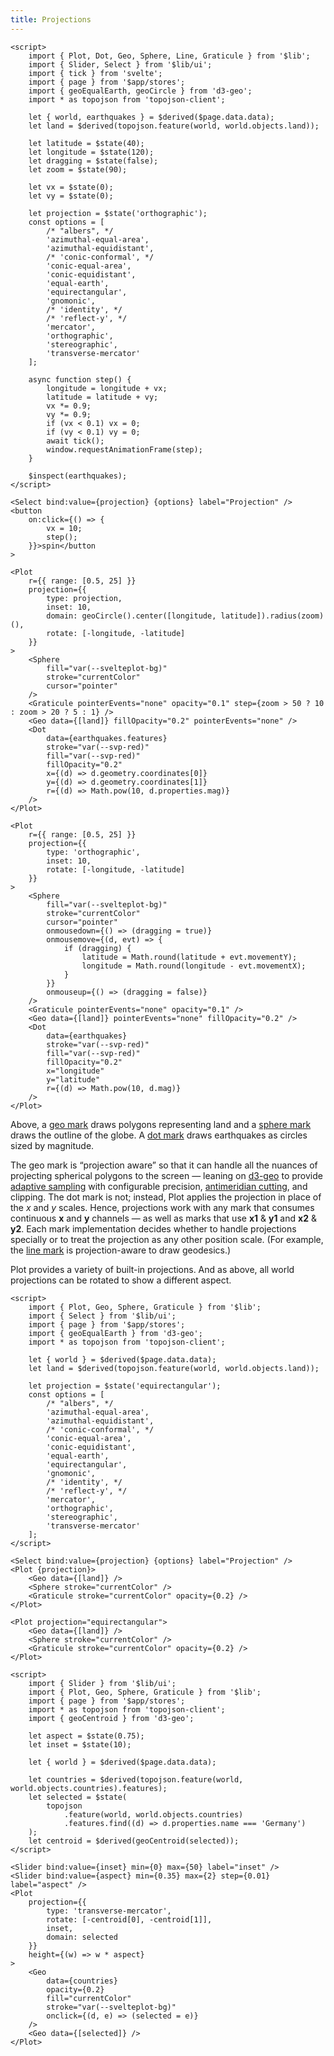 ```yaml
---
title: Projections
---
```


```svelte live
<script>
    import { Plot, Dot, Geo, Sphere, Line, Graticule } from '$lib';
    import { Slider, Select } from '$lib/ui';
    import { tick } from 'svelte';
    import { page } from '$app/stores';
    import { geoEqualEarth, geoCircle } from 'd3-geo';
    import * as topojson from 'topojson-client';

    let { world, earthquakes } = $derived($page.data.data);
    let land = $derived(topojson.feature(world, world.objects.land));

    let latitude = $state(40);
    let longitude = $state(120);
    let dragging = $state(false);
    let zoom = $state(90);

    let vx = $state(0);
    let vy = $state(0);

    let projection = $state('orthographic');
    const options = [
        /* "albers", */
        'azimuthal-equal-area',
        'azimuthal-equidistant',
        /* 'conic-conformal', */
        'conic-equal-area',
        'conic-equidistant',
        'equal-earth',
        'equirectangular',
        'gnomonic',
        /* 'identity', */
        /* 'reflect-y', */
        'mercator',
        'orthographic',
        'stereographic',
        'transverse-mercator'
    ];

    async function step() {
        longitude = longitude + vx;
        latitude = latitude + vy;
        vx *= 0.9;
        vy *= 0.9;
        if (vx < 0.1) vx = 0;
        if (vy < 0.1) vy = 0;
        await tick();
        window.requestAnimationFrame(step);
    }

    $inspect(earthquakes);
</script>

<Select bind:value={projection} {options} label="Projection" />
<button
    on:click={() => {
        vx = 10;
        step();
    }}>spin</button
>

<Plot
    r={{ range: [0.5, 25] }}
    projection={{
        type: projection,
        inset: 10,
        domain: geoCircle().center([longitude, latitude]).radius(zoom)(),
        rotate: [-longitude, -latitude]
    }}
>
    <Sphere
        fill="var(--svelteplot-bg)"
        stroke="currentColor"
        cursor="pointer"
    />
    <Graticule pointerEvents="none" opacity="0.1" step={zoom > 50 ? 10 : zoom > 20 ? 5 : 1} />
    <Geo data={[land]} fillOpacity="0.2" pointerEvents="none" />
    <Dot
        data={earthquakes.features}
        stroke="var(--svp-red)"
        fill="var(--svp-red)"
        fillOpacity="0.2"
        x={(d) => d.geometry.coordinates[0]}
        y={(d) => d.geometry.coordinates[1]}
        r={(d) => Math.pow(10, d.properties.mag)}
    />
</Plot>
```

```svelte
<Plot
    r={{ range: [0.5, 25] }}
    projection={{
        type: 'orthographic',
        inset: 10,
        rotate: [-longitude, -latitude]
    }}
>
    <Sphere
        fill="var(--svelteplot-bg)"
        stroke="currentColor"
        cursor="pointer"
        onmousedown={() => (dragging = true)}
        onmousemove={(d, evt) => {
            if (dragging) {
                latitude = Math.round(latitude + evt.movementY);
                longitude = Math.round(longitude - evt.movementX);
            }
        }}
        onmouseup={() => (dragging = false)}
    />
    <Graticule pointerEvents="none" opacity="0.1" />
    <Geo data={[land]} pointerEvents="none" fillOpacity="0.2" />
    <Dot
        data={earthquakes}
        stroke="var(--svp-red)"
        fill="var(--svp-red)"
        fillOpacity="0.2"
        x="longitude"
        y="latitude"
        r={(d) => Math.pow(10, d.mag)}
    />
</Plot>
```

Above, a [geo mark](/marks/geo) draws polygons representing land and a [sphere mark](/marks/geo#sphere) draws the outline of the globe. A [dot mark](/marks/dot) draws earthquakes as circles sized by magnitude.

The geo mark is “projection aware” so that it can handle all the nuances of projecting spherical polygons to the screen — leaning on [d3-geo](https://d3js.org/d3-geo) to provide [adaptive sampling](https://observablehq.com/@d3/adaptive-sampling) with configurable precision, [antimeridian cutting](https://observablehq.com/@d3/antimeridian-cutting), and clipping. The dot mark is not; instead, Plot applies the projection in place of the _x_ and _y_ scales. Hence, projections work with any mark that consumes continuous **x** and **y** channels — as well as marks that use **x1** & **y1** and **x2** & **y2**. Each mark implementation decides whether to handle projections specially or to treat the projection as any other position scale. (For example, the [line mark](/marks/line) is projection-aware to draw geodesics.)

Plot provides a variety of built-in projections. And as above, all world projections can be rotated to show a different aspect.

```svelte live
<script>
    import { Plot, Geo, Sphere, Graticule } from '$lib';
    import { Select } from '$lib/ui';
    import { page } from '$app/stores';
    import { geoEqualEarth } from 'd3-geo';
    import * as topojson from 'topojson-client';

    let { world } = $derived($page.data.data);
    let land = $derived(topojson.feature(world, world.objects.land));

    let projection = $state('equirectangular');
    const options = [
        /* "albers", */
        'azimuthal-equal-area',
        'azimuthal-equidistant',
        /* 'conic-conformal', */
        'conic-equal-area',
        'conic-equidistant',
        'equal-earth',
        'equirectangular',
        'gnomonic',
        /* 'identity', */
        /* 'reflect-y', */
        'mercator',
        'orthographic',
        'stereographic',
        'transverse-mercator'
    ];
</script>

<Select bind:value={projection} {options} label="Projection" />
<Plot {projection}>
    <Geo data={[land]} />
    <Sphere stroke="currentColor" />
    <Graticule stroke="currentColor" opacity={0.2} />
</Plot>
```

```svelte
<Plot projection="equirectangular">
    <Geo data={[land]} />
    <Sphere stroke="currentColor" />
    <Graticule stroke="currentColor" opacity={0.2} />
</Plot>
```

```svelte live
<script>
    import { Slider } from '$lib/ui';
    import { Plot, Geo, Sphere, Graticule } from '$lib';
    import { page } from '$app/stores';
    import * as topojson from 'topojson-client';
    import { geoCentroid } from 'd3-geo';

    let aspect = $state(0.75);
    let inset = $state(10);

    let { world } = $derived($page.data.data);

    let countries = $derived(topojson.feature(world, world.objects.countries).features);
    let selected = $state(
        topojson
            .feature(world, world.objects.countries)
            .features.find((d) => d.properties.name === 'Germany')
    );
    let centroid = $derived(geoCentroid(selected));
</script>

<Slider bind:value={inset} min={0} max={50} label="inset" />
<Slider bind:value={aspect} min={0.35} max={2} step={0.01} label="aspect" />
<Plot
    projection={{
        type: 'transverse-mercator',
        rotate: [-centroid[0], -centroid[1]],
        inset,
        domain: selected
    }}
    height={(w) => w * aspect}
>
    <Geo
        data={countries}
        opacity={0.2}
        fill="currentColor"
        stroke="var(--svelteplot-bg)"
        onclick={(d, e) => (selected = e)}
    />
    <Geo data={[selected]} />
</Plot>
```
